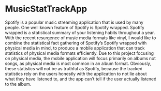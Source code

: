 # MusicStatTrackApp

Spotify is a popular music streaming application that is used by many people. One well known feature of Spotify is Spotify wrapped. Spotify wrapped is a statistical summary of your listening habits throughout a year. With the recent resurgence of music media formats like vinyl, I would like to combine the statistical fact gathering of Spotify’s Spotify wrapped with physical media in mind, to produce a mobile application that can track statistics of physical media formats efficiently. Due to this project focusing on physical media, the mobile application will focus primarily on albums not songs, as physical media is most common in an album format. Obviously, these statistics will not be as truthful as Spotify, because the tracked statistics rely on the users honestly with the application to not lie about what they have listened to, and the app can’t tell if the user actually listened to the album.
